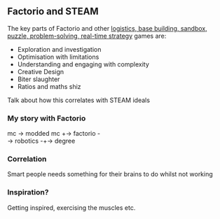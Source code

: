 ## Factorio and STEAM

The key parts of Factorio and other [logistics, base building, sandbox, puzzle, problem-solving, real-time strategy](https://www.reddit.com/r/factorio/comments/9z8x5m/does_factorio_merit_the_creation_of_a_new/) games are:
 * Exploration and investigation
 * Optimisation with limitations
 * Understanding and engaging with complexity
 * Creative Design
 * Biter slaughter
 * Ratios and maths shiz

Talk about how this correlates with STEAM ideals

### My story with Factorio

mc -> modded mc +-> factorio -\
                \-> robotics -+-> degree

### Correlation 

Smart people needs something for their brains to do whilst not working

### Inspiration?

Getting inspired, exercising the muscles etc.